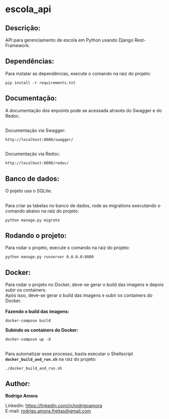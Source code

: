 # escola_api
Descrição:
----------
API para gerenciamento de escola em Python usando Django Rest-Framework.

Dependências:
-------------
Para instalar as dependências, execute o comando na raiz do projeto:
```shell script
pip install -r requirements.txt
```

Documentação:
-------------
A documentação dos enpoints pode se acessada através do Swagger e do Redoc.
##
Documentação via Swagger:
```shell script
http://localhost:8000/swagger/
```

##
Documentação via Redoc:
```shell script
http://localhost:8000/redoc/
```

Banco de dados:
---------------
O pojeto usa o SQLite.
##
Para criar as tabelas no banco de dados, rode as migrations executando o comando abaixo na raiz do projeto:
```shell script
python manage.py migrate
```

Rodando o projeto:
------------------
Para rodar o projeto, execute o comando na raiz do projeto: 
```shell script
python manage.py runserver 0.0.0.0:8080
```

Docker:
-------
Para rodar o projeto no Docker, deve-se gerar o build das imagens e depois subir os containers.<br>
Após isso, deve-se gerar o build das imagens e subir os containers do Docker.<br><br>
<b>Fazendo o build das imagens:</b>
```shell script
docker-compose build
```

<b>Subindo os containers do Docker:</b>
```shell script
docker-compose up -d
```

##
Para automatizar esse processo, basta executar o Shellscript <b>`docker_build_and_run.sh`</b> na raiz do projeto:
```shell script
./docker_build_and_run.sh
```

Author:
-------
<b>Rodrigo Amora</b>

LinkedIn: https://linkedin.com/in/rodrigoamora <br>
E-mail: rodrigo.amora.freitas@gmail.com
